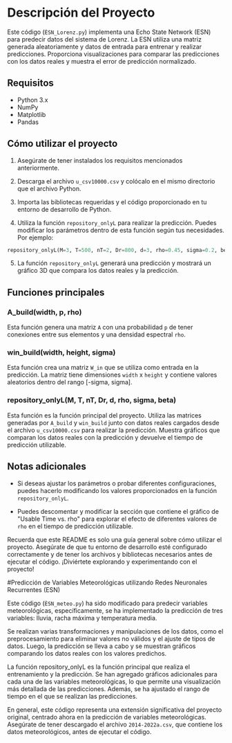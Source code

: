 # Descripción del Proyecto

Este código (`ÈSN_Lorenz.py`) implementa una Echo State Network (ESN) para predecir datos del sistema de Lorenz. La ESN utiliza una matriz generada aleatoriamente y datos de entrada para entrenar y realizar predicciones. Proporciona visualizaciones para comparar las predicciones con los datos reales y muestra el error de predicción normalizado.

## Requisitos

- Python 3.x
- NumPy
- Matplotlib
- Pandas

## Cómo utilizar el proyecto

1. Asegúrate de tener instalados los requisitos mencionados anteriormente.
2. Descarga el archivo `u_csv10000.csv` y colócalo en el mismo directorio que el archivo Python.
3. Importa las bibliotecas requeridas y el código proporcionado en tu entorno de desarrollo de Python.


4. Utiliza la función `repository_onlyL` para realizar la predicción. Puedes modificar los parámetros dentro de esta función según tus necesidades. Por ejemplo:

```python
repository_onlyL(M=3, T=500, nT=2, Dr=800, d=3, rho=0.45, sigma=0.2, beta=1.4)
```

5. La función `repository_onlyL` generará una predicción y mostrará un gráfico 3D que compara los datos reales y la predicción.

## Funciones principales

### A_build(width, p, rho)

Esta función genera una matriz `A` con una probabilidad `p` de tener conexiones entre sus elementos y una densidad espectral `rho`.

### win_build(width, height, sigma)

Esta función crea una matriz `W_in` que se utiliza como entrada en la predicción. La matriz tiene dimensiones `width` x `height` y contiene valores aleatorios dentro del rango [-sigma, sigma].

### repository_onlyL(M, T, nT, Dr, d, rho, sigma, beta)

Esta función es la función principal del proyecto. Utiliza las matrices generadas por `A_build` y `win_build` junto con datos reales cargados desde el archivo `u_csv10000.csv` para realizar la predicción. Muestra gráficos que comparan los datos reales con la predicción y devuelve el tiempo de predicción utilizable.

## Notas adicionales

- Si deseas ajustar los parámetros o probar diferentes configuraciones, puedes hacerlo modificando los valores proporcionados en la función `repository_onlyL`.

- Puedes descomentar y modificar la sección que contiene el gráfico de "Usable Time vs. rho" para explorar el efecto de diferentes valores de `rho` en el tiempo de predicción utilizable.

Recuerda que este README es solo una guía general sobre cómo utilizar el proyecto. Asegúrate de que tu entorno de desarrollo esté configurado correctamente y de tener los archivos y bibliotecas necesarios antes de ejecutar el código. ¡Diviértete explorando y experimentando con el proyecto!

#Predicción de Variables Meteorológicas utilizando Redes Neuronales Recurrentes (ESN)

Este código (`ÈSN_meteo.py`) ha sido modificado para predecir variables meteorológicas, específicamente, se ha implementado la predicción de tres variables: lluvia, racha máxima y temperatura media. 

Se realizan varias transformaciones y manipulaciones de los datos, como el preprocesamiento para eliminar valores no válidos y el ajuste de tipos de datos. Luego, la predicción se lleva a cabo y se muestran gráficos comparando los datos reales con los valores predichos.

La función repository_onlyL es la función principal que realiza el entrenamiento y la predicción. Se han agregado gráficos adicionales para cada una de las variables meteorológicas, lo que permite una visualización más detallada de las predicciones. Además, se ha ajustado el rango de tiempo en el que se realizan las predicciones.

En general, este código representa una extensión significativa del proyecto original, centrado ahora en la predicción de variables meteorológicas. Asegúrate de tener descargado el archivo `2014-2022a.csv`, que contiene los datos meteorológicos, antes de ejecutar el código.
